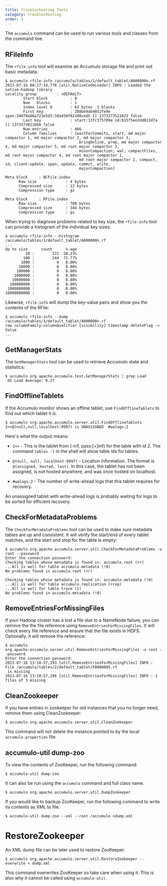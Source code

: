 ```yaml
---
title: Troubleshooting Tools
category: troubleshooting
order: 3
---
```


The `accumulo` command can be used to run various tools and classes from the command line.

## RFileInfo

The `rfile-info` tool will examine an Accumulo storage file and print out basic metadata.

```
$ accumulo rfile-info /accumulo/tables/1/default_tablet/A000000n.rf
2013-07-16 08:17:14,778 [util.NativeCodeLoader] INFO : Loaded the native-hadoop library
Locality group         : <DEFAULT>
        Start block          : 0
        Num   blocks         : 1
        Index level 0        : 62 bytes  1 blocks
        First key            : 288be9ab4052fe9e span:34078a86a723e5d3:3da450f02108ced5 [] 1373373521623 false
        Last key             : start:13fc375709e id:615f5ee2dd822d7a [] 1373373821660 false
        Num entries          : 466
        Column families      : [waitForCommits, start, md major compactor 1, md major compactor 2, md major compactor 3,
                                 bringOnline, prep, md major compactor 4, md major compactor 5, md root major compactor 3,
                                 minorCompaction, wal, compactFiles, md root major compactor 4, md root major compactor 1,
                                 md root major compactor 2, compact, id, client:update, span, update, commit, write,
                                 majorCompaction]

Meta block     : BCFile.index
      Raw size             : 4 bytes
      Compressed size      : 12 bytes
      Compression type     : gz

Meta block     : RFile.index
      Raw size             : 780 bytes
      Compressed size      : 344 bytes
      Compression type     : gz
```

When trying to diagnose problems related to key size, the `rfile-info` tool can provide a histogram of the individual key sizes:

    $ accumulo rfile-info --histogram /accumulo/tables/1/default_tablet/A000000n.rf
    ...
    Up to size      count      %-age
             10 :        222  28.23%
            100 :        244  71.77%
           1000 :          0   0.00%
          10000 :          0   0.00%
         100000 :          0   0.00%
        1000000 :          0   0.00%
       10000000 :          0   0.00%
      100000000 :          0   0.00%
     1000000000 :          0   0.00%
    10000000000 :          0   0.00%

Likewise, `rfile-info` will dump the key-value pairs and show you the contents of the RFile:

    $ accumulo rfile-info --dump /accumulo/tables/1/default_tablet/A000000n.rf
    row columnFamily:columnQualifier [visibility] timestamp deleteFlag -> Value
    ...

## GetManagerStats

The `GetManagerStats` tool can be used to retrieve Accumulo state and statistics:


    $ accumulo org.apache.accumulo.test.GetManagerStats | grep Load
     OS Load Average: 0.27

## FindOfflineTablets

If the Accumulo monitor shows an offline tablet, use `FindOfflineTablets` to find out which
tablet it is.

    $ accumulo org.apache.accumulo.server.util.FindOfflineTablets
    2<<@(null,null,localhost:9997) is UNASSIGNED  #walogs:2

Here's what the output means:

* `2<<` -
    This is the tablet from (-inf, pass:[+]inf) for the
    table with id 2.  The command `tables -l` in the shell will show table ids for
    tables.

* `@(null, null, localhost:9997)` -
    Location information.  The
    format is `@(assigned, hosted, last)`.  In this case, the
    tablet has not been assigned, is not hosted anywhere, and was once
    hosted on localhost.

* `#walogs:2` -
     The number of write-ahead logs that this tablet requires for recovery.

An unassigned tablet with write-ahead logs is probably waiting for
logs to be sorted for efficient recovery.

## CheckForMetadataProblems

The `CheckForMetadataProblems` tool can be used to make sure metadata
tables are up and consistent. It will verify the start/end of
every tablet matches, and the start and stop for the table is empty:

    $ accumulo org.apache.accumulo.server.util.CheckForMetadataProblems -u root --password
    Enter the connection password:
    Checking tables whose metadata is found in: accumulo.root (+r)
    ...All is well for table accumulo.metadata (!0)
    No problems found in accumulo.root (+r)

    Checking tables whose metadata is found in: accumulo.metadata (!0)
    ...All is well for table accumulo.replication (+rep)
    ...All is well for table trace (1)
    No problems found in accumulo.metadata (!0)

## RemoveEntriesForMissingFiles

If your Hadoop cluster has a lost a file due to a NameNode failure, you can remove the
the file reference using `RemoveEntriesForMissingFiles`. It will check every file reference
and ensure that the file exists in HDFS.  Optionally, it will remove the reference:

    $ accumulo org.apache.accumulo.server.util.RemoveEntriesForMissingFiles -u root --password
    Enter the connection password:
    2013-07-16 13:10:57,293 [util.RemoveEntriesForMissingFiles] INFO : File /accumulo/tables/2/default_tablet/F0000005.rf
     is missing
    2013-07-16 13:10:57,296 [util.RemoveEntriesForMissingFiles] INFO : 1 files of 3 missing

## CleanZookeeper

If you have entries in zookeeper for old instances that you no longer need, remove them using CleanZookeeper:

    $ accumulo org.apache.accumulo.server.util.CleanZookeeper

This command will not delete the instance pointed to by the local `accumulo.properties` file.

## accumulo-util dump-zoo

To view the contents of ZooKeeper, run the following command:

    $ accumulo-util dump-zoo

It can also be run using the `accumulo` command and full class name.

    $ accumulo org.apache.accumulo.server.util.DumpZookeeper

If you would like to backup ZooKeeper, run the following command to write its contents as XML to file.

    $ accumulo-util dump-zoo --xml --root /accumulo >dump.xml

# RestoreZookeeper

An XML dump file can be later used to restore ZooKeeper.

    $ accumulo org.apache.accumulo.server.util.RestoreZookeeper --overwrite < dump.xml

This command overwrites ZooKeeper so take care when using it. This is also why it cannot be called using `accumulo-util`.
